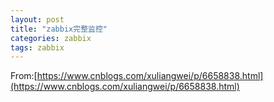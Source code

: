 ```yaml
---
layout: post
title: "zabbix完整监控"
categories: zabbix
tags: zabbix
---
```













From:[https://www.cnblogs.com/xuliangwei/p/6658838.html](https://www.cnblogs.com/xuliangwei/p/6658838.html)
